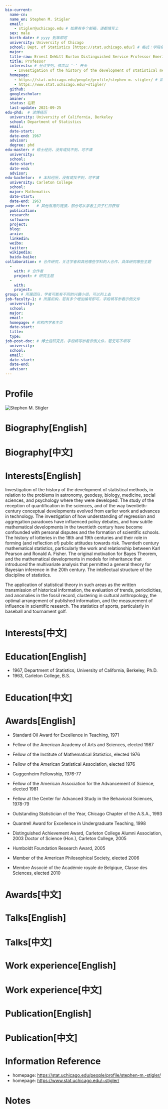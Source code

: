 ```yaml
---
bio-current:
  name-cn: 
  name_en: Stephen M. Stigler
  email: 
    - stigler@uchicago.edu # 如果有多个邮箱，请都填写上
  sex: male
  birth-date: # yyyy 到年即可
  university: University of Chicago 
  school: Dept, of Statistics [https://stat.uchicago.edu/] # 格式：学院名称[学院官网链接]
  major: 
  title-raw: Ernest DeWitt Burton Distinguished Service Professor Emeritus# 主页原始字符串
  title: Professor
  interests: # 分点罗列，依次以 ‘-’ 开头
    - Investigation of the history of the development of statistical methods
  homepage: 
    - https://stat.uchicago.edu/people/profile/stephen-m.-stigler/ # 如果有多个主页，请都填写上
    - https://www.stat.uchicago.edu/~stigler/
  github: 
  googlescholar:  
  aminer: 
  status: 在职
  last-update: 2021-09-25
edu-phd:  # 读博经历
  university: University of California, Berkeley
  school: Department of Statistics
  email: 
  date-start: 
  date-end: 1967
  advisor:
  degree: phd
edu-master: # 硕士经历，没有或找不到，可不填
  university: 
  school: 
  date-start: 
  date-end: 
  advisor:
edu-bachelor:  # 本科经历，没有或找不到，可不填
  university: Carleton College
  school: 
  major: Mathematics
  date-start: 
  date-end: 1963
page-other:   # 其他有用的链接，部分可从学者主页子栏目获得
  publication: 
  research: 
  software: 
  project: 
  blog: 
  arxiv: 
  linkedin: 
  weibo:
  twitter:
  wikipedia:
  baidu-baike:
collaboration: # 合作研究，关注学者和其他哪些学科的人合作，具体研究哪些主题
  - 
    with: # 合作者
    project: # 研究主题
  - 
    with: 
    project: 
group: # 所属团队，学者可能有不同的兴趣小组，可以列上去
job-faculty-1: # 所属机构，若有多个增加编号即可，字段填写参看示例文件
  university: 
  school: 
  major: 
  email: 
  homepage: # 机构内学者主页
  date-start: 
  title: 
  type: 
job-post-doc: # 博士后研究员，字段填写参看示例文件，若无可不填写
  university: 
  school: 
  email: 
  date-start: 
  date-end: 
  advisor: 
---
```


# Profile

![Stephen M. Stigler](https://d3qi0qp55mx5f5.cloudfront.net/stat/i/people/Faculty/Stigler_Stephen_600x600.jpg?mtime=1565184609)

# Biography[English]

# Biography[中文]

# Interests[English]

Investigation of the history of the development of statistical methods, in relation to the problems in astronomy, geodesy, biology, medicine, social sciences, and psychology where they were developed. The study of the reception of quantification in the sciences, and of the way twentieth-century conceptual developments evolved from earlier work and advances in technology. The investigation of how understanding of regression and aggregation paradoxes have influenced policy debates, and how subtle mathematical developments in the twentieth century have become confounded with personal disputes and the formation of scientific schools. The history of lotteries in the 18th and 19th centuries and their role in forming (and reflection of) public attitudes towards risk. Twentieth century mathematical statistics, particularly the work and relationship between Karl Pearson and Ronald A. Fisher. The original motivation for Bayes Theorem, and the mathematical developments in models for inheritance that introduced the multivariate analysis that permitted a general theory for Bayesian inference in the 20th century. The intellectual structure of the discipline of statistics.

The application of statistical theory in such areas as the written transmission of historical information, the evaluation of trends, periodicities, and anomalies in the fossil record, clustering in cultural anthropology, the optimal arrangement of published information, and the measurement of influence in scientific research. The statistics of sports, particularly in baseball and tournament golf.

# Interests[中文]

# Education[English]

- 1967, Department of Statistics, University of California, Berkeley, Ph.D.
- 1963, Carleton College, B.S.

# Education[中文]

# Awards[English]

- Standard Oil Award for Excellence in Teaching, 1971 

- Fellow of the American Academy of Arts and Sciences, elected 1987 

- Fellow of the Institute of Mathematical Statistics, elected 1976 

- Fellow of the American Statistical Association, elected 1976 

- Guggenheim Fellowship, 1976-77 

- Fellow of the American Association for the Advancement of Science, elected 1981 

- Fellow at the Center for Advanced Study in the Behavioral Sciences, 1978-79 

- Outstanding Statistician of the Year, Chicago Chapter of the A.S.A., 1993 

- Quantrell Award for Excellence in Undergraduate Teaching, 1998 

- Distinguished Achievement Award, Carleton College Alumni Association, 2003 Doctor of Science (Hon.), Carleton College, 2005 

- Humboldt Foundation Research Award, 2005 

- Member of the American Philosophical Society, elected 2006 

- Membre Associé of the Académie royale de Belgique, Classe des Sciences, elected 2010 

# Awards[中文]

# Talks[English]

# Talks[中文]

# Work experience[English]

# Work experience[中文]

# Publication[English]

# Publication[中文]

# Information Reference

- homepage: https://stat.uchicago.edu/people/profile/stephen-m.-stigler/
- homepage: https://www.stat.uchicago.edu/~stigler/

# Notes